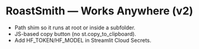 # RoastSmith — Works Anywhere (v2)

- Path shim so it runs at root or inside a subfolder.
- JS-based copy button (no st.copy_to_clipboard).
- Add HF_TOKEN/HF_MODEL in Streamlit Cloud Secrets.
